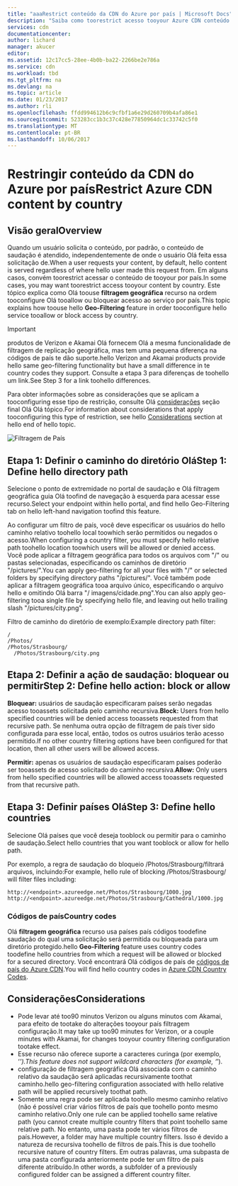 ```yaml
---
title: "aaaRestrict conteúdo da CDN do Azure por país | Microsoft Docs"
description: "Saiba como toorestrict acesso tooyour Azure CDN conteúdo usando Olá recurso filtragem de replicação geográfica."
services: cdn
documentationcenter: 
author: lichard
manager: akucer
editor: 
ms.assetid: 12c17cc5-28ee-4b0b-ba22-2266be2e786a
ms.service: cdn
ms.workload: tbd
ms.tgt_pltfrm: na
ms.devlang: na
ms.topic: article
ms.date: 01/23/2017
ms.author: rli
ms.openlocfilehash: ffdd994612b6c9cfbf1a6e29d260709b4afa86e1
ms.sourcegitcommit: 523283cc1b3c37c428e77850964dc1c33742c5f0
ms.translationtype: MT
ms.contentlocale: pt-BR
ms.lasthandoff: 10/06/2017
---
```

# <a name="restrict-azure-cdn-content-by-country"></a><span data-ttu-id="723c3-103">Restringir conteúdo da CDN do Azure por país</span><span class="sxs-lookup"><span data-stu-id="723c3-103">Restrict Azure CDN content by country</span></span>

## <a name="overview"></a><span data-ttu-id="723c3-104">Visão geral</span><span class="sxs-lookup"><span data-stu-id="723c3-104">Overview</span></span>
<span data-ttu-id="723c3-105">Quando um usuário solicita o conteúdo, por padrão, o conteúdo de saudação é atendido, independentemente de onde o usuário Olá feita essa solicitação de.</span><span class="sxs-lookup"><span data-stu-id="723c3-105">When a user requests your content, by default, hello content is served regardless of where hello user made this request from.</span></span> <span data-ttu-id="723c3-106">Em alguns casos, convém toorestrict acessar o conteúdo de tooyour por país.</span><span class="sxs-lookup"><span data-stu-id="723c3-106">In some cases, you may want toorestrict access tooyour content by country.</span></span> <span data-ttu-id="723c3-107">Este tópico explica como Olá toouse **filtragem geográfica** recurso na ordem tooconfigure Olá tooallow ou bloquear acesso ao serviço por país.</span><span class="sxs-lookup"><span data-stu-id="723c3-107">This topic explains how toouse hello **Geo-Filtering** feature in order tooconfigure hello service tooallow or block access by country.</span></span>

> [!IMPORTANT]
> <span data-ttu-id="723c3-108">produtos de Verizon e Akamai Olá fornecem Olá a mesma funcionalidade de filtragem de replicação geográfica, mas tem uma pequena diferença na códigos de país te dão suporte.</span><span class="sxs-lookup"><span data-stu-id="723c3-108">hello Verizon and Akamai products provide hello same geo-filtering functionality but have a small difference in te country codes they support.</span></span> <span data-ttu-id="723c3-109">Consulte a etapa 3 para diferenças de toohello um link.</span><span class="sxs-lookup"><span data-stu-id="723c3-109">See Step 3 for a link toohello differences.</span></span>


<span data-ttu-id="723c3-110">Para obter informações sobre as considerações que se aplicam a tooconfiguring esse tipo de restrição, consulte Olá [considerações](cdn-restrict-access-by-country.md#considerations) seção final Olá Olá tópico.</span><span class="sxs-lookup"><span data-stu-id="723c3-110">For information about considerations that apply tooconfiguring this type of restriction, see hello [Considerations](cdn-restrict-access-by-country.md#considerations) section at hello end of hello topic.</span></span>  

![Filtragem de País](./media/cdn-filtering/cdn-country-filtering-akamai.png)

## <a name="step-1-define-hello-directory-path"></a><span data-ttu-id="723c3-112">Etapa 1: Definir o caminho do diretório Olá</span><span class="sxs-lookup"><span data-stu-id="723c3-112">Step 1: Define hello directory path</span></span>
<span data-ttu-id="723c3-113">Selecione o ponto de extremidade no portal de saudação e Olá filtragem geográfica guia Olá toofind de navegação à esquerda para acessar esse recurso.</span><span class="sxs-lookup"><span data-stu-id="723c3-113">Select your endpoint within hello portal, and find hello Geo-Filtering tab on hello left-hand navigation toofind this feature.</span></span>

<span data-ttu-id="723c3-114">Ao configurar um filtro de país, você deve especificar os usuários do hello caminho relativo toohello local toowhich serão permitidos ou negados o acesso.</span><span class="sxs-lookup"><span data-stu-id="723c3-114">When configuring a country filter, you must specify hello relative path toohello location toowhich users will be allowed or denied access.</span></span> <span data-ttu-id="723c3-115">Você pode aplicar a filtragem geográfica para todos os arquivos com "/" ou pastas selecionadas, especificando os caminhos de diretório "/pictures/".</span><span class="sxs-lookup"><span data-stu-id="723c3-115">You can apply geo-filtering for all your files with "/" or selected folders by specifying directory paths "/pictures/".</span></span> <span data-ttu-id="723c3-116">Você também pode aplicar a filtragem geográfica tooa arquivo único, especificando o arquivo hello e omitindo Olá barra "/ imagens/cidade.png".</span><span class="sxs-lookup"><span data-stu-id="723c3-116">You can also apply geo-filtering tooa single file by specifying hello file, and leaving out hello trailing slash "/pictures/city.png".</span></span>

<span data-ttu-id="723c3-117">Filtro de caminho do diretório de exemplo:</span><span class="sxs-lookup"><span data-stu-id="723c3-117">Example directory path filter:</span></span>

    /                                 
    /Photos/
    /Photos/Strasbourg/
      /Photos/Strasbourg/city.png

## <a name="step-2-define-hello-action-block-or-allow"></a><span data-ttu-id="723c3-118">Etapa 2: Definir a ação de saudação: bloquear ou permitir</span><span class="sxs-lookup"><span data-stu-id="723c3-118">Step 2: Define hello action: block or allow</span></span>
<span data-ttu-id="723c3-119">**Bloquear:** usuários de saudação especificaram países serão negadas acesso tooassets solicitada pelo caminho recursiva.</span><span class="sxs-lookup"><span data-stu-id="723c3-119">**Block:** Users from hello specified countries will be denied access tooassets requested from that recursive path.</span></span> <span data-ttu-id="723c3-120">Se nenhuma outra opção de filtragem de país tiver sido configurada para esse local, então, todos os outros usuários terão acesso permitido.</span><span class="sxs-lookup"><span data-stu-id="723c3-120">If no other country filtering options have been configured for that location, then all other users will be allowed access.</span></span>

<span data-ttu-id="723c3-121">**Permitir:** apenas os usuários de saudação especificaram países poderão ser tooassets de acesso solicitado do caminho recursiva.</span><span class="sxs-lookup"><span data-stu-id="723c3-121">**Allow:** Only users from hello specified countries will be allowed access tooassets requested from that recursive path.</span></span>

## <a name="step-3-define-hello-countries"></a><span data-ttu-id="723c3-122">Etapa 3: Definir países Olá</span><span class="sxs-lookup"><span data-stu-id="723c3-122">Step 3: Define hello countries</span></span>
<span data-ttu-id="723c3-123">Selecione Olá países que você deseja tooblock ou permitir para o caminho de saudação.</span><span class="sxs-lookup"><span data-stu-id="723c3-123">Select hello countries that you want tooblock or allow for hello path.</span></span> 

<span data-ttu-id="723c3-124">Por exemplo, a regra de saudação do bloqueio /Photos/Strasbourg/filtrará arquivos, incluindo:</span><span class="sxs-lookup"><span data-stu-id="723c3-124">For example, hello rule of blocking /Photos/Strasbourg/ will filter files including:</span></span>

    http://<endpoint>.azureedge.net/Photos/Strasbourg/1000.jpg
    http://<endpoint>.azureedge.net/Photos/Strasbourg/Cathedral/1000.jpg


### <a name="country-codes"></a><span data-ttu-id="723c3-125">Códigos de país</span><span class="sxs-lookup"><span data-stu-id="723c3-125">Country codes</span></span>
<span data-ttu-id="723c3-126">Olá **filtragem geográfica** recurso usa países país códigos toodefine saudação do qual uma solicitação será permitida ou bloqueada para um diretório protegido.</span><span class="sxs-lookup"><span data-stu-id="723c3-126">hello **Geo-Filtering** feature uses country codes toodefine hello countries from which a request will be allowed or blocked for a secured directory.</span></span> <span data-ttu-id="723c3-127">Você encontrará Olá códigos de país de [códigos de país do Azure CDN](https://msdn.microsoft.com/library/mt761717.aspx).</span><span class="sxs-lookup"><span data-stu-id="723c3-127">You will find hello country codes in [Azure CDN  Country Codes](https://msdn.microsoft.com/library/mt761717.aspx).</span></span> 

## <span data-ttu-id="723c3-128"><a id="considerations"></a>Considerações</span><span class="sxs-lookup"><span data-stu-id="723c3-128"><a id="considerations"></a>Considerations</span></span>
* <span data-ttu-id="723c3-129">Pode levar até too90 minutos Verizon ou alguns minutos com Akamai, para efeito de tootake do alterações tooyour país filtragem configuração.</span><span class="sxs-lookup"><span data-stu-id="723c3-129">It may take up too90 minutes for Verizon, or a couple minutes with Akamai, for changes tooyour country filtering configuration tootake effect.</span></span>
* <span data-ttu-id="723c3-130">Esse recurso não oferece suporte a caracteres curinga (por exemplo, ‘*’).</span><span class="sxs-lookup"><span data-stu-id="723c3-130">This feature does not support wildcard characters (for example, ‘*’).</span></span>
* <span data-ttu-id="723c3-131">configuração de filtragem geográfica Olá associada com o caminho relativo da saudação será aplicadas recursivamente toothat caminho.</span><span class="sxs-lookup"><span data-stu-id="723c3-131">hello geo-filtering configuration associated with hello relative path will be applied recursively toothat path.</span></span>
* <span data-ttu-id="723c3-132">Somente uma regra pode ser aplicada toohello mesmo caminho relativo (não é possível criar vários filtros de país que toohello ponto mesmo caminho relativo.</span><span class="sxs-lookup"><span data-stu-id="723c3-132">Only one rule can be applied toohello same relative path (you cannot create multiple country filters that point toohello same relative path.</span></span> <span data-ttu-id="723c3-133">No entanto, uma pasta pode ter vários filtros de país.</span><span class="sxs-lookup"><span data-stu-id="723c3-133">However, a folder may have multiple country filters.</span></span> <span data-ttu-id="723c3-134">Isso é devido a natureza de recursiva toohello de filtros de país.</span><span class="sxs-lookup"><span data-stu-id="723c3-134">This is due toohello recursive nature of country filters.</span></span> <span data-ttu-id="723c3-135">Em outras palavras, uma subpasta de uma pasta configurada anteriormente pode ter um filtro de país diferente atribuído.</span><span class="sxs-lookup"><span data-stu-id="723c3-135">In other words, a subfolder of a previously configured folder can be assigned a different country filter.</span></span>

